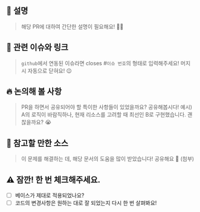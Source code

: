 ## 🚀 설명

> 해당 PR에 대하여 간단한 설명이 필요해요! 🙆🏻

## 🔗 관련 이슈와 링크

> `github`에서 연동된 이슈라면 closes #`이슈 번호`의 형태로 입력해주세요! 머지 시 자동으로 닫혀요! 😉

## 🔥 논의해 볼 사항

> PR을 하면서 공유되어야 할 특이한 사항들이 있었을까요? 공유해봅시다!
> 예시) A의 로직이 바람직하나, 현재 리소스를 고려할 때 최선인 B로 구현했습니다. 괜찮을까요? 😭

## 🔑 참고할 만한 소스

> 이 문제를 해결하는 데, 해당 문서의 도움을 많이 받았습니다! 공유해요 🎉 (첨부)

## ⚠️ 잠깐! 한 번 체크해주세요.

- [ ] 베이스가 제대로 적용되었나요?
- [ ] 코드의 변경사항은 원하는 대로 잘 되었는지 다시 한 번 살펴봐요!
